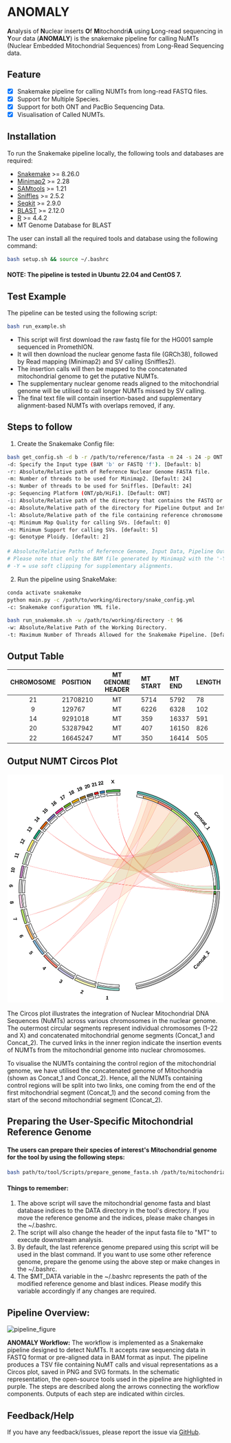 # ANOMALY

**A**nalysis of **N**uclear inserts **O**f **M**itochondri**A** using **L**ong-read sequencing in **Y**our data (**ANOMALY**) is the snakemake pipeline for calling NuMTs (Nuclear Embedded Mitochondrial Sequences) from Long-Read Sequencing data.

## Feature
- [x] Snakemake pipeline for calling NUMTs from long-read FASTQ files.
- [x] Support for Multiple Species.
- [x] Support for both ONT and PacBio Sequencing Data.
- [x] Visualisation of Called NUMTs.

## Installation
To run the Snakemake pipeline locally, the following tools and databases are required:

- [Snakemake](https://snakemake.readthedocs.io/en/stable/) >= 8.26.0
- [Minimap2](https://academic.oup.com/bioinformatics/article/34/18/3094/4994778) >= 2.28
- [SAMtools](https://pmc.ncbi.nlm.nih.gov/articles/PMC2723002/) >= 1.21
- [Sniffles](https://www.nature.com/articles/s41587-023-02024-y) >= 2.5.2
- [Seqkit](https://journals.plos.org/plosone/article?id=10.1371/journal.pone.0163962) >= 2.9.0
- [BLAST](https://www.sciencedirect.com/science/article/pii/S0022283605803602) >= 2.12.0
- [R](https://www.r-project.org/) >= 4.4.2
- MT Genome Database for BLAST

The user can install all the required tools and database using the following command:

```bash
bash setup.sh && source ~/.bashrc
```

#### NOTE: The pipeline is tested in Ubuntu 22.04 and CentOS 7.

## Test Example

The pipeline can be tested using the following script:

```bash
bash run_example.sh
```
- This script will first download the raw fastq file for the HG001 sample sequenced in PromethION.
- It will then download the nuclear genome fasta file (GRCh38), followed by Read mapping (Minimap2) and SV calling (Sniffles2).
- The insertion calls will then be mapped to the concatenated mitochondrial genome to get the putative NUMTs.
- The supplementary nuclear genome reads aligned to the mitochondrial genome will be utilised to call longer NUMTs missed by SV calling.
- The final text file will contain insertion-based and supplementary alignment-based NUMTs with overlaps removed, if any.

## Steps to follow
1. Create the Snakemake Config file:

```bash
bash get_config.sh -d b -r /path/to/reference/fasta -m 24 -s 24 -p ONT -i /path/to/input/directory -o /path/to/output/directory -l /path/to/headers/list -q Minimum Mapping Quality -n Minimum Read Support for SV -g Genotype Ploidy
-d: Specify the Input type (BAM 'b' or FASTQ 'f'). [Default: b]
-r: Absolute/Relative path of Reference Nuclear Genome FASTA file.
-m: Number of threads to be used for Minimap2. [Default: 24]
-s: Number of threads to be used for Sniffles. [Default: 24]
-p: Sequencing Platform (ONT/pb/HiFi). [Default: ONT]
-i: Absolute/Relative path of the directory that contains the FASTQ or BAM Files [Do not pass the FASTQ name].
-o: Absolute/Relative path of the directory for Pipeline Output and Intermediate Files.
-l: Absolute/Relative path of the file containing reference chromosome headers. [Default: ref_headers.txt]
-q: Minimum Map Quality for calling SVs. [default: 0]
-n: Minimum Support for calling SVs. [default: 5]
-g: Genotype Ploidy. [default: 2]

# Absolute/Relative Paths of Reference Genome, Input Data, Pipeline Output Directory, and a list with reference chromosome headers are Mandatory.
# Please note that only the BAM file generated by Minimap2 with the '-Y' parameter will work with the pipeline. Please use the FASTQ file in case the BAM file is not generated by Minimap2.
# -Y = use soft clipping for supplementary alignments.
```
   
2. Run the pipeline using SnakeMake:

```bash
conda activate snakemake
python main.py -c /path/to/working/directory/snake_config.yml
-c: Snakemake configuration YML file.
```

```bash
bash run_snakemake.sh -w /path/to/working/directory -t 96
-w: Absolute/Relative Path of the Working Directory.
-t: Maximum Number of Threads Allowed for the Snakemake Pipeline. [Default: 48]
```

## Output Table

| CHROMOSOME | POSITION | MT GENOME HEADER | MT START | MT END | LENGTH |
| :--------: | :------- | :--------------: | :------- | :----- | :----- |
| 21         | 21708210 | MT               | 5714     | 5792   | 78     |
| 9          | 129767   | MT               | 6226     | 6328   | 102    |
| 14         | 9291018  | MT               | 359      | 16337  | 591    |
| 20         | 53287942 | MT               | 407      | 16150  | 826    |
| 22         | 16645247 | MT               | 350      | 16414  | 505    |

## Output NUMT Circos Plot
![numt_circos_plot](./NUMT_Circos_Example.png)

The Circos plot illustrates the integration of Nuclear Mitochondrial DNA Sequences (NuMTs) across various chromosomes in the nuclear genome. The outermost circular segments represent individual chromosomes (1–22 and X) and concatenated mitochondrial genome segments (Concat_1 and Concat_2). The curved links in the inner region indicate the insertion events of NUMTs from the mitochondrial genome into nuclear chromosomes.

To visualise the NUMTs containing the control region of the mitochondrial genome, we have utilised the concatenated genome of Mitochondria (shown as Concat_1 and Concat_2). Hence, all the NUMTs containing control regions will be split into two links, one coming from the end of the first mitochondrial segment (Concat_1) and the second coming from the start of the second mitochondrial segment (Concat_2).

## Preparing the User-Specific Mitochondrial Reference Genome
#### The users can prepare their species of interest's Mitochondrial genome for the tool by using the following steps:
```bash
bash path/to/tool/Scripts/prepare_genome_fasta.sh /path/to/mitochondrial/genome/fasta && source ~/.bashrc
```
#### Things to remember:
1. The above script will save the mitochondrial genome fasta and blast database indices to the DATA directory in the tool's directory. If you move the reference genome and the indices, please make changes in the ~/.bashrc.
2. The script will also change the header of the input fasta file to "MT" to execute downstream analysis.
3. By default, the last reference genome prepared using this script will be used in the blast command. If you want to use some other reference genome, prepare the genome using the above step or make changes in the ~/.bashrc.
4. The $MT_DATA variable in the ~/.bashrc represents the path of the modified reference genome and blast indices. Please modify this variable accordingly if any changes are required.

## Pipeline Overview:
![pipeline_figure](./ANOMALY-Pipeline.png)

**ANOMALY Workflow:** The workflow is implemented as a Snakemake pipeline designed to detect NuMTs. It accepts raw sequencing data in FASTQ format or pre-aligned data in BAM format as input. The pipeline produces a TSV file containing NuMT calls and visual representations as a Circos plot, saved in PNG and SVG formats. In the schematic representation, the open-source tools used in the pipeline are highlighted in purple. The steps are described along the arrows connecting the workflow components. Outputs of each step are indicated within circles.

## Feedback/Help

If you have any feedback/issues, please report the issue via [GitHub](https://github.com/Nirmal2310/ANOMALY/issues).
